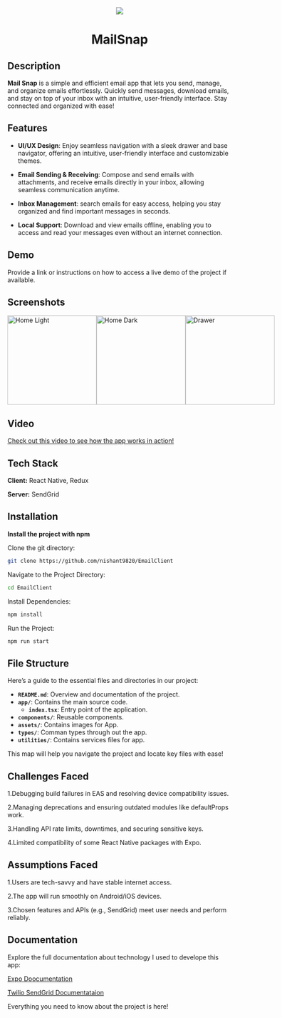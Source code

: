 <div align="center">
   <img src="https://firebasestorage.googleapis.com/v0/b/fir-auth-6de62.appspot.com/o/Email_Logo.png?alt=media&token=04d3788a-ffd7-4e1f-a9e4-21af20fdd83d"  />
    <h1>MailSnap</h1>
</div>

## Description

**Mail Snap** is a simple and efficient email app that lets you send, manage, and organize emails effortlessly. Quickly send messages, download emails, and stay on top of your inbox with an intuitive, user-friendly interface. Stay connected and organized with ease!

## Features


- **UI/UX Design**: Enjoy seamless navigation with a sleek drawer and base navigator, offering an intuitive, user-friendly interface and customizable themes.
 
- **Email Sending & Receiving**: Compose and send emails with attachments, and receive emails directly in your inbox, allowing seamless communication anytime.

- **Inbox Management**: search emails for easy access, helping you stay organized and find important messages in seconds.

- **Local Support**: Download and view emails offline, enabling you to access and read your messages even without an internet connection.

## Demo

Provide a link or instructions on how to access a live demo of the project if available.

## Screenshots


  <div style="display: flex; justify-content: space-between;">
  <img src="https://firebasestorage.googleapis.com/v0/b/fir-auth-6de62.appspot.com/o/Home_Light.jpg?alt=media&token=2990ea6a-ece8-4237-aa27-9c5a299a3a68" width="200" height="auto" alt="Home Light">
  
  <img src="https://firebasestorage.googleapis.com/v0/b/fir-auth-6de62.appspot.com/o/Home_Dark.jpg?alt=media&token=24af3fbf-5bfd-454e-b308-73895d8704d6" width="200" height="auto" alt="Home Dark">
  
  <img src="https://firebasestorage.googleapis.com/v0/b/fir-auth-6de62.appspot.com/o/Drawer.jpg?alt=media&token=da18d18f-67c4-47a1-8fe4-b20efc5f9608" width="200" height="auto" alt="Drawer">
</div>


## Video
[Check out this video to see how the app works in action!](https://firebasestorage.googleapis.com/v0/b/fir-auth-6de62.appspot.com/o/Video%202.mp4?alt=media&token=77b55ad8-caf8-47c0-a6c0-16e3a1c5feac)

## Tech Stack

**Client:** React Native, Redux

**Server:** SendGrid

## Installation

**Install the project with npm**

Clone the git directory:

```bash
git clone https://github.com/nishant9820/EmailClient
```

Navigate to the Project Directory:
```bash
cd EmailClient
```
Install Dependencies:
```bash
npm install
```
Run the Project:
```bash
npm run start
```

## File Structure

Here’s a guide to the essential files and directories in our project:

- **`README.md`**: Overview and documentation of the project.
- **`app/`**: Contains the main source code.
  - **`index.tsx`**: Entry point of the application.
- **`components/`**: Reusable components.
- **`assets/`**: Contains images for App.
- **`types/`**: Comman types through out the app.
-  **`utilities/`**: Contains services files for app.

This map will help you navigate the project and locate key files with ease!

## Challenges Faced
   1.Debugging build failures in EAS and resolving device compatibility issues.

2.Managing deprecations and ensuring outdated modules like defaultProps work.

3.Handling API rate limits, downtimes, and securing sensitive keys.

4.Limited compatibility of some React Native packages with Expo. 

## Assumptions Faced
1.Users are tech-savvy and have stable internet access.

2.The app will run smoothly on Android/iOS devices.

3.Chosen features and APIs (e.g., SendGrid) meet user needs and perform reliably.


## Documentation

Explore the full documentation about technology I used to develope this app:

[Expo Doocumentation](https://docs.expo.dev/)

[ Twilio SendGrid Documentataion](https://www.twilio.com/docs/sendgrid/for-developers?_gl=1*1n5ide3*_gcl_au*MjEyNjc0ODA2Ny4xNzMyMjIwMjcx*_ga*NjUxOTAwMjcyLjE3MzIyMjAyNzI.*_ga_8W5LR442LD*MTczMjM3MjY5MS4xLjAuMTczMjM3MjY5MS4wLjAuMA..)

Everything you need to know about the project is here!
